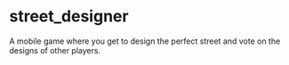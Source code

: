 # street_designer
 A mobile game where you get to design the perfect street and vote on the designs of other players. 
